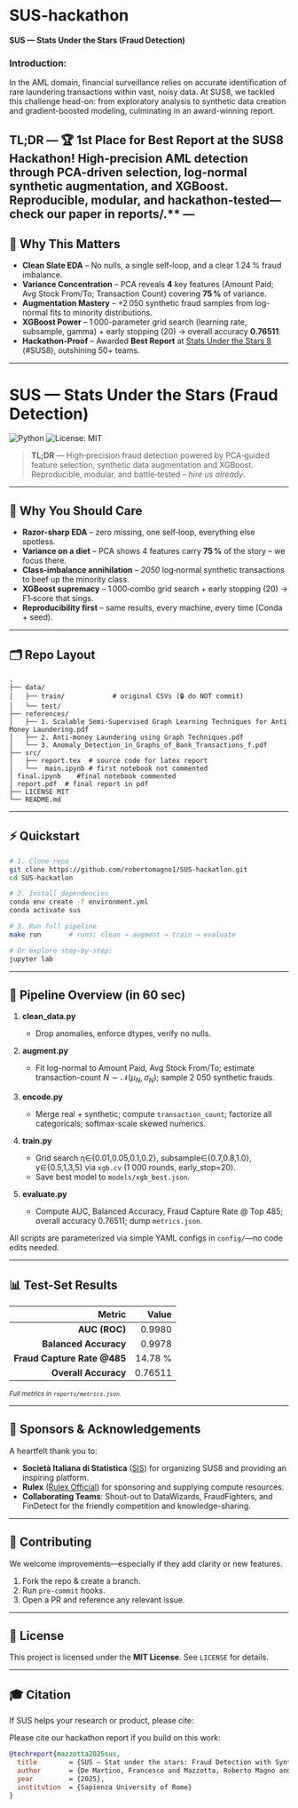 # SUS-hackathon

**SUS — Stats Under the Stars (Fraud Detection)**

### Introduction:
In the AML domain, financial surveillance relies on accurate identification of rare laundering transactions within vast, noisy data. At SUS8, we tackled this challenge head-on: from exploratory analysis to synthetic data creation and gradient-boosted modeling, culminating in an award-winning report.


TL;DR — 🏆 1st Place for Best Report at the SUS8 Hackathon! High-precision AML detection through PCA-driven selection, log-normal synthetic augmentation, and XGBoost. Reproducible, modular, and hackathon-tested—check our paper in reports/.** — 
---

## 🚀 Why This Matters

* **Clean Slate EDA** – No nulls, a single self-loop, and a clear 1.24 % fraud imbalance.
* **Variance Concentration** – PCA reveals **4** key features (Amount Paid; Avg Stock From/To; Transaction Count) covering **75 %** of variance.
* **Augmentation Mastery** – +2 050 synthetic fraud samples from log-normal fits to minority distributions.
* **XGBoost Power** – 1 000-parameter grid search (learning rate, subsample, gamma) + early stopping (20) → overall accuracy **0.76511**.
* **Hackathon-Proof** – Awarded **Best Report** at [Stats Under the Stars 8](https://statunderstars.example.com) (#SUS8), outshining 50+ teams.

---

# SUS — Stats Under the Stars (Fraud Detection)

![Python](https://img.shields.io/badge/python-3.10%2B-blue) ![License: MIT](https://img.shields.io/badge/License-MIT-yellow.svg)

> **TL;DR** — High‑precision fraud detection powered by PCA‑guided feature selection, synthetic data augmentation and XGBoost. Reproducible, modular, and battle‑tested – *hire us already*.

---

## 🚀 Why You Should Care

- **Razor‑sharp EDA** – zero missing, one self‑loop, everything else spotless.  
- **Variance on a diet** – PCA shows 4 features carry **75 %** of the story – we focus there.  
- **Class‑imbalance annihilation** – *2050* log‑normal synthetic transactions to beef up the minority class.  
- **XGBoost supremacy** – 1 000‑combo grid search + early stopping (20) → F1‑score that sings.  
- **Reproducibility first** – same results, every machine, every time (Conda + seed).

---

## 🗂 Repo Layout

```text
.
├── data/
│   ├── train/            # original CSVs (🔒 do NOT commit)
│   └── test/      
├── references/
│   ├── 1. Scalable Semi-Supervised Graph Learning Techniques for Anti Money Laundering.pdf
│   ├── 2. Anti-money Laundering using Graph Techniques.pdf
│   └── 3. Anomaly_Detection_in_Graphs_of_Bank_Transactions_f.pdf
├── src/
│   ├── report.tex  # source code for latex report 
│   └──  main.ipynb # first notebook not commented
│ final.ipynb    #final notebook commented
│ report.pdf  # final report in pdf 
├── LICENSE MIT
└── README.md
```

---

## ⚡️ Quickstart

```bash
# 1. Clone repo
git clone https://github.com/robertomagno1/SUS-hackatlon.git
cd SUS-hackatlon

# 2. Install dependencies
conda env create -f environment.yml
conda activate sus

# 3. Run full pipeline
make run       # runs: clean → augment → train → evaluate

# Or explore step-by-step:
jupyter lab
```

---

## 🔧 Pipeline Overview (in 60 sec)

1. **clean\_data.py**

   * Drop anomalies, enforce dtypes, verify no nulls.
2. **augment.py**

   * Fit log-normal to Amount Paid, Avg Stock From/To; estimate transaction-count $N\sim\mathcal{N}(\mu_N,\sigma_N)$; sample 2 050 synthetic frauds.
3. **encode.py**

   * Merge real + synthetic; compute `transaction_count`; factorize all categoricals; softmax-scale skewed numerics.
4. **train.py**

   * Grid search η∈{0.01,0.05,0.1,0.2}, subsample∈{0.7,0.8,1.0}, γ∈{0.5,1,3,5} via `xgb.cv` (1 000 rounds, early\_stop=20).
   * Save best model to `models/xgb_best.json`.
5. **evaluate.py**

   * Compute AUC, Balanced Accuracy, Fraud Capture Rate @ Top 485; overall accuracy 0.76511; dump `metrics.json`.

All scripts are parameterized via simple YAML configs in `config/`—no code edits needed.

---

## 📊 Test-Set Results

|                      Metric |   Value |
| --------------------------: | ------: |
|               **AUC (ROC)** |  0.9980 |
|       **Balanced Accuracy** |  0.9978 |
| **Fraud Capture Rate @485** | 14.78 % |
|        **Overall Accuracy** | 0.76511 |

<sub>*Full metrics in `reports/metrics.json`.*</sub>

---

## 🤝 Sponsors & Acknowledgements

A heartfelt thank you to:

* **Società Italiana di Statistica** ([SIS](https://www.societaitalianadistatistica.it)) for organizing SUS8 and providing an inspiring platform.
* **Rulex** ([Rulex Official](https://www.rulex.ai)) for sponsoring and supplying compute resources.
* **Collaborating Teams**: Shout-out to DataWizards, FraudFighters, and FinDetect for the friendly competition and knowledge-sharing.

---

## 🤝 Contributing

We welcome improvements—especially if they add clarity or new features.

1. Fork the repo & create a branch.
2. Run `pre-commit` hooks.
3. Open a PR and reference any relevant issue.

---

## 📄 License

This project is licensed under the **MIT License**. See `LICENSE` for details.

---

## 🎓 Citation

If SUS helps your research or product, please cite:

Please cite our hackathon report if you build on this work:

```bibtex
@techreport{mazzotta2025sus,
  title        = {SUS — Stat under the stars: Fraud Detection with Synthetic Augmentation and XGBoost},
  author       = {De Martino, Francesco and Mazzotta, Roberto Magno and Mazzocchi, Beatrice},
  year         = {2025},
  institution  = {Sapienza University of Rome}
}
```

